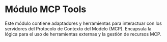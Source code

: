 # Módulo MCP Tools

Este módulo contiene adaptadores y herramientas para interactuar con los servidores del Protocolo de Contexto del Modelo (MCP). Encapsula la lógica para el uso de herramientas externas y la gestión de recursos MCP.

